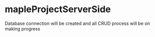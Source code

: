 # mapleProjectServerSide
Database connection will be created and all CRUD process will be on making progress

